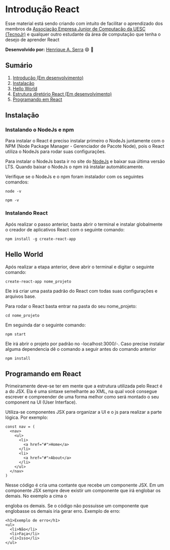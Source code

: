 # Introdução React

Esse material está sendo criando com intuito de facilitar o aprendizado dos membros da [Associação Empresa Junior de Computação da UESC (TecnoJr)](https://www.tecnojr.com.br/) e qualquer outro estudante da área de computação que tenha o desejo de aprender React

**Desenvolvido por:**
[Henrique A. Serra](https://github.com/SerraZ3/) :smile: :metal:

## Sumário

1. [Introdução (Em desenvolvimento)](#introdução)
2. [Instalação](#instalação)
3. [Hello World](#hello-world)
4. [Estrutura diretório React (Em desenvolvimento)](#estrutura-diretório-react)
5. [Programando em React](#programando-em-react)


## Instalação

### Instalando o NodeJs e npm

Para instalar o React é preciso instalar primeiro o NodeJs juntamente com o NPM (Node Package Manager - Gerenciador de Pacote Node), pois o React utiliza o NodeJs para rodar suas configurações.

Para instalar o NodeJs basta ir no site do [NodeJs](https://nodejs.org/) e baixar sua última versão LTS. Quando baixar o NodeJs o npm irá instalar automáticamente.

Verifique se o NodeJs e o npm foram instalador com os seguintes comandos:
```
node -v
```
```
npm -v
```

### Instalando React

Após realizar o passo anterior, basta abrir o terminal e instalar globalmente o creador de aplicativos React com o seguinte comando:
```
npm install -g create-react-app
```

## Hello World

Após realizar a etapa anterior, deve abrir o terminal e digitar o seguinte comando:

```
create-react-app nome_projeto
```

Ele irá criar uma pasta padrão do React com todas suas configurações e arquivos base.

Para rodar o React basta entrar na pasta do seu nome_projeto:

```
cd nome_projeto
```

Em seguinda dar o seguinte comando:

```
npm start
```

Ele irá abrir o projeto por padrão no -localhost:3000/-. Caso precise instalar alguma dependencia dê o comando a seguir antes do comando anterior

```
npm install
```


## Programando em React

Primeiramente deve-se ter em mente que a estrutura utilizada pelo React é a do JSX. Ela é uma sintaxe semelhante ao XML, na qual você consegue escrever e compreender de uma forma melhor como será montado o seu component na UI (User Interface).

Utiliza-se componentes JSX para organizar a UI e o js para realizar a parte lógica. Por exemplo:

```
const nav = (
  <nav>
    <ul>
      <li>
        <a href="#">Home</a>
      </li>
      <li>
        <a href="#">About</a>
      </li>
    </ul>
  </nav>
)
```

Nesse código é cria uma contante que recebe um componente JSX. Em um componente JSX sempre deve existir um componente que irá englobar os demais. No exemplo a cima o <nav> engloba os demais. Se o código não possuisse um componente que englobasse os demais iria gerar erro. Exemplo de erro:

```
<h1>Exemplo de erro</h1>
<ul>
  <li>Não</li>
  <li>Faça</li>
  <li>Isso</li>
</ul>
```
